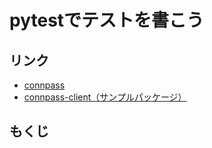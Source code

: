 # pytestでテストを書こう

## リンク

- [connpass](https://connpass.com/event/273501/)
- [connpass-client（サンプルパッケージ）](https://github.com/fin-py/connpass-client)

## もくじ

```{tableofcontents}
```
